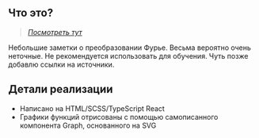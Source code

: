 ## Что это?

> [_Посмотреть тут_](https://qgncc.com/)

Небольшие заметки о преобразовании Фурье. Весьма вероятно очень неточные.
Не рекомендуется использовать для обучения. Чуть позже добавлю ссылки на источники.

## Детали реализации

- Написано на HTML/SCSS/TypeScript React
- Графики функций отрисованы с помощью самописанного компонента Graph, основанного на SVG
